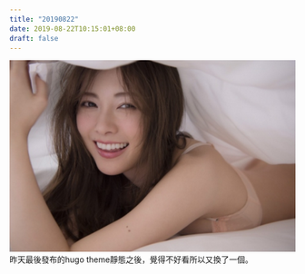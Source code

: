 ```yaml
---
title: "20190822"
date: 2019-08-22T10:15:01+08:00
draft: false
---
```

![每日一美](https://github.com/Winturtle/Winturtle.github.io/blob/master/images/1.png)
昨天最後發布的hugo theme靜態之後，覺得不好看所以又換了一個。
